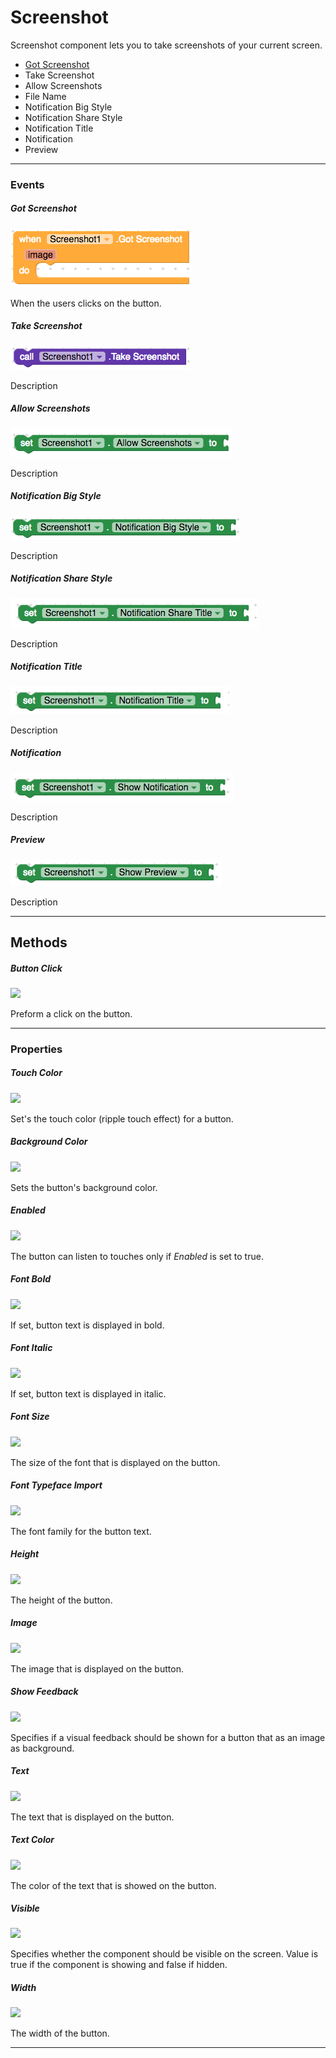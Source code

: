 # Screenshot

Screenshot component lets you to take screenshots of your current screen.

- [Got Screenshot](#got-screenshot)
- Take Screenshot
- Allow Screenshots
- File Name
- Notification Big Style
- Notification Share Style
- Notification Title
- Notification
- Preview

---

### Events

##### Got Screenshot

![](/assets/user-interface/screenshot/got-screenshot.png)

When the users clicks on the button.

##### Take Screenshot

![](/assets/user-interface/screenshot/take-screenshot.png)

Description

##### Allow Screenshots

![](/assets/user-interface/screenshot/allow-screenshot.png)

Description

##### Notification Big Style

![](/assets/user-interface/screenshot/notification-big-style.png)

Description

##### Notification Share Style

![](/assets/user-interface/screenshot/notification-share-title.png)

Description

##### Notification Title

![](/assets/user-interface/screenshot/notification-title.png)

Description

##### Notification

![](/assets/user-interface/screenshot/show-notification.png)

Description

##### Preview

![](/assets/user-interface/screenshot/show-preview.png)

Description

---

## Methods

##### Button Click

![](/assets/user-interface/button/ButtonClick.png)

Preform a click on the button.

---

### Properties

##### Touch Color

![](/assets/touchcolor.png)

Set's the touch color \(ripple touch effect\) for a button.

##### Background Color

![](/assets/user-interface/button/BackgroundColor.png)

Sets the button's background color.

##### Enabled

![](/assets/user-interface/button/Enabled.png)

The button can listen to touches only if _Enabled_ is set to true.

##### Font Bold

![](/assets/user-interface/button/FontBold.png)

If set, button text is displayed in bold.

##### Font Italic

![](/assets/user-interface/button/FontItalic.png)

If set, button text is displayed in italic.

##### Font Size

![](/assets/user-interface/button/FontSize.png)

The size of the font that is displayed on the button.

##### Font Typeface Import

![](/assets/user-interface/button/FontTypefaceImport.png)

The font family for the button text.

##### Height

![](/assets/user-interface/button/Height.png)

The height of the button.

##### Image

![](/assets/user-interface/button/Image.png)

The image that is displayed on the button.

##### Show Feedback

![](/assets/user-interface/button/ShowFeedback.png)

Specifies if a visual feedback should be shown for a button that as an image as background.

##### Text

![](/assets/user-interface/button/Text.png)

The text that is displayed on the button.

##### Text Color

![](/assets/user-interface/button/TextColor.png)

The color of the text that is showed on the button.

##### Visible

![](/assets/user-interface/button/Visible.png)

Specifies whether the component should be visible on the screen. Value is true if the component is showing and false if hidden.

##### Width

![](/assets/user-interface/button/Width.png)

The width of the button.

---

